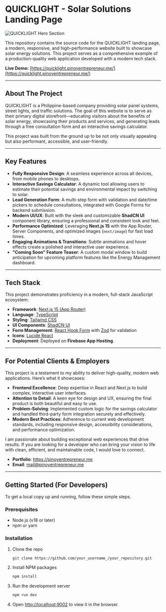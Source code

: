 # QUICKLIGHT - Solar Solutions Landing Page

![QUICKLIGHT Hero Section](public/Hero.jpeg)

This repository contains the source code for the QUICKLIGHT landing page, a modern, responsive, and high-performance website built to showcase solar energy solutions. This project serves as a comprehensive example of a production-quality web application developed with a modern tech stack.

**Live Demo:** [https://quicklight.pinoyentrepreneur.me/](https://quicklight.pinoyentrepreneur.me/)

---

## About The Project

QUICKLIGHT is a Philippine-based company providing solar panel systems, street lights, and traffic solutions. The goal of this website is to serve as their primary digital storefront—educating visitors about the benefits of solar energy, showcasing their products and services, and generating leads through a free consultation form and an interactive savings calculator.

This project was built from the ground up to be not only visually appealing but also performant, accessible, and user-friendly.

---

## Key Features

- **Fully Responsive Design**: A seamless experience across all devices, from mobile phones to desktops.
- **Interactive Savings Calculator**: A dynamic tool allowing users to estimate their potential savings and environmental impact by switching to solar.
- **Lead Generation Form**: A multi-step form with validation and date/time pickers to schedule consultations, integrated with Google Forms for backend submission.
- **Modern UI/UX**: Built with the sleek and customizable **ShadCN UI** component library, ensuring a professional and consistent look and feel.
- **Performance Optimized**: Leveraging **Next.js 15** with the App Router, Server Components, and optimized images (`next/image`) for fast load times.
- **Engaging Animations & Transitions**: Subtle animations and hover effects create a polished and interactive user experience.
- **"Coming Soon" Feature Teaser**: A custom modal window to build anticipation for upcoming platform features like the Energy Management dashboard.

---

## Tech Stack

This project demonstrates proficiency in a modern, full-stack JavaScript ecosystem:

- **Framework**: [Next.js 15 (App Router)](https://nextjs.org/)
- **Language**: [TypeScript](https://www.typescriptlang.org/)
- **Styling**: [Tailwind CSS](https://tailwindcss.com/)
- **UI Components**: [ShadCN UI](https://ui.shadcn.com/)
- **Form Management**: [React Hook Form](https://react-hook-form.com/) with [Zod](https://zod.dev/) for validation
- **Icons**: [Lucide React](https://lucide.dev/guide/packages/lucide-react)
- **Deployment**: Deployed on **Firebase App Hosting**.

---

## For Potential Clients & Employers

This project is a testament to my ability to deliver high-quality, modern web applications. Here’s what it showcases:

-   **Frontend Excellence**: Deep expertise in React and Next.js to build complex, interactive user interfaces.
-   **Attention to Detail**: A keen eye for design and UX, ensuring the final product is both beautiful and easy to use.
-   **Problem-Solving**: Implemented custom logic for the savings calculator and handled third-party form integration securely and effectively.
-   **Modern Best Practices**: Adherence to current web development standards, including responsive design, accessibility considerations, and performance optimization.

I am passionate about building exceptional web experiences that drive results. If you are looking for a developer who can bring your vision to life with clean, efficient, and maintainable code, I would love to connect.

-   **Portfolio**: https://pinoyentrepreneur.me
-   **Email**: mail@pinoyentrepreneur.me

---

## Getting Started (For Developers)

To get a local copy up and running, follow these simple steps.

### Prerequisites

-   Node.js (v18 or later)
-   npm or yarn

### Installation

1.  Clone the repo
    ```sh
    git clone https://github.com/your_username_/your_repository.git
    ```
2.  Install NPM packages
    ```sh
    npm install
    ```
3.  Run the development server
    ```sh
    npm run dev
    ```
4.  Open [http://localhost:9002](http://localhost:9002) to view it in the browser.
